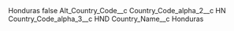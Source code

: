 <?xml version="1.0" encoding="UTF-8"?>
<CustomMetadata xmlns="http://soap.sforce.com/2006/04/metadata" xmlns:xsi="http://www.w3.org/2001/XMLSchema-instance" xmlns:xsd="http://www.w3.org/2001/XMLSchema">
    <label>Honduras</label>
    <protected>false</protected>
    <values>
        <field>Alt_Country_Code__c</field>
        <value xsi:nil="true"/>
    </values>
    <values>
        <field>Country_Code_alpha_2__c</field>
        <value xsi:type="xsd:string">HN</value>
    </values>
    <values>
        <field>Country_Code_alpha_3__c</field>
        <value xsi:type="xsd:string">HND</value>
    </values>
    <values>
        <field>Country_Name__c</field>
        <value xsi:type="xsd:string">Honduras</value>
    </values>
</CustomMetadata>
